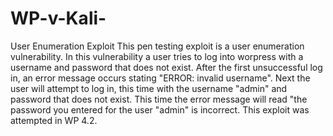 # WP-v-Kali-
User Enumeration Exploit 
This pen testing exploit is a user enumeration vulnerability. In this vulnerability a user tries to log into worpress with a username and password that does not exist. After the first unsuccessful log in, an error message occurs stating "ERROR: invalid username". Next the user will attempt to log in, this time with the username "admin" and password that does not exist. This time the error message will read "the password you entered for the user "admin" is incorrect. This exploit was attempted in WP 4.2.
